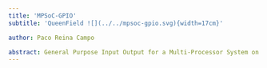 ```yaml
---
title: 'MPSoC-GPIO'
subtitle: 'QueenField ![](../../mpsoc-gpio.svg){width=17cm}'

author: Paco Reina Campo

abstract: General Purpose Input Output for a Multi-Processor System on Chip. A Multi-Processor System on Chip (MPSoC) is a System on Chip (SoC) which includes multiple Processing Units (PU). As such, it is a Multi-Core System-on-Chip. All PUs are linked to each other by a Network on Chip (NoC). These technologies meet the performance needs of multimedia applications, telecommunication architectures or network security. A General Purpose Input Output (GPIO) is an uncommitted digital signal pin on an Integrated Circuit whose behavior, including whether it acts as input or output, is controllable by the user at run time. The purpose of a GPIO is implemented by the designer of higher assembly level circuitry, the circuit board designer in the case of integrated circuit GPIOs.
---
```

